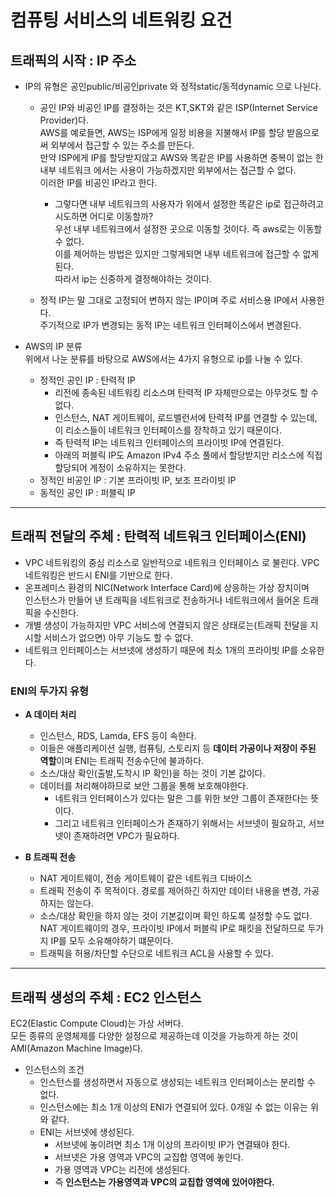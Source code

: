 # 컴퓨팅 서비스의 네트워킹 요건

## 트래픽의 시작 : IP 주소
- IP의 유형은 공인public/비공인private 와 정적static/동적dynamic 으로 나뉜다.  
    - 공인 IP와 비공인 IP를 결정하는 것은 KT,SKT와 같은 ISP(Internet Service Provider)다.  
    AWS를 예로들면, AWS는 ISP에게 일정 비용을 지불해서 IP를 할당 받음으로써 외부에서 접근할 수 있는 주소를 만든다.  
    만약 ISP에게 IP를 할당받지않고 AWS와 똑같은 IP를 사용하면 중복이 없는 한 내부 네트워크 에서는 사용이 가능하겠지만 외부에서는 접근할 수 없다.  
    이러한 IP를 비공인 IP라고 한다.  
        - 그렇다면 내부 네트워크의 사용자가 위에서 설정한 똑같은 ip로 접근하려고 시도하면 어디로 이동할까?  
        우선 내부 네트워크에서 설정한 곳으로 이동할 것이다. 즉 aws로는 이동할 수 없다.  
        이를 제어하는 방법은 있지만 그렇게되면 내부 네트워크에 접근할 수 없게 된다.  
        따라서 ip는 신중하게 결정해야하는 것이다.

    - 정적 IP는 말 그대로 고정되어 변하지 않는 IP이며 주로 서비스용 IP에서 사용한다.  
    주기적으로 IP가 변경되는 동적 IP는 네트워크 인터페이스에서 변경된다.

- AWS의 IP 분류  
위에서 나눈 분류를 바탕으로 AWS에서는 4가지 유형으로 ip를 나눌 수 있다.
    - 정적인 공인 IP : 탄력적 IP
        - 리전에 종속된 네트워킹 리소스며 탄력적 IP 자체만으로는 아무것도 할 수 없다.
        - 인스턴스, NAT 게이트웨이, 로드밸런서에 탄력적 IP를 연결할 수 있는데, 이 리소스들이 네트워크 인터페이스를 장착하고 있기 때문이다.  
        - 즉 탄력적 IP는 네트워크 인터페이스의 프라이빗 IP에 연결된다.
        - 아래의 퍼블릭 IP도 Amazon IPv4 주소 풀에서 할당받지만 리소스에 직접 할당되어 계정이 소유하지는 못한다.
    - 정적인 비공인 IP : 기본 프라이빗 IP, 보조 프라이빗 IP
    - 동적인 공인 IP : 퍼블릭 IP





---

## 트래픽 전달의 주체 : 탄력적 네트워크 인터페이스(ENI)
- VPC 네트워킹의 중심 리소스로 일반적으로 네트워크 인터페이스 로 불린다. VPC 네트워킹은 반드시 ENI를 기반으로 한다.
- 온프레미스 환경의 NIC(Network Interface Card)에 상응하는 가상 장치이며  
인스턴스가 만들어 낸 트래픽을 네트워크로 전송하거나 네트워크에서 들어온 트래픽을 수신한다.  
- 개별 생성이 가능하지만 VPC 서비스에 연결되지 않은 상태로는(트래픽 전달을 지시할 서비스가 없으면) 아무 기능도 할 수 없다.
- 네트워크 인터페이스는 서브넷에 생성하기 때문에 최소 1개의 프라이빗 IP를 소유한다.  

### ENI의 두가지 유형
- **A 데이터 처리**  
    - 인스턴스, RDS, Lamda, EFS 등이 속한다.
    - 이들은 애플리케이션 실행, 컴퓨팅, 스토리지 등 **데이터 가공이나 저장이 주된 역할**이며 ENI는 트래픽 전송수단에 불과하다. 
    - 소스/대상 확인(출발,도착시 IP 확인)을 하는 것이 기본 값이다.
    - 데이터를 처리해야하므로 보안 그룹을 통해 보호해야한다.  
        - 네트워크 인터페이스가 있다는 말은 그를 위한 보안 그룹이 존재한다는 뜻이다.
        - 그리고 네트워크 인터페이스가 존재하기 위해서는 서브넷이 필요하고, 서브넷이 존재하려면 VPC가 필요하다.

- **B 트래픽 전송**
    - NAT 게이트웨이, 전송 게이트웨이 같은 네트워크 디바이스
    - 트래픽 전송이 주 목적이다. 경로를 제어하긴 하지만 데이터 내용을 변경, 가공하지는 않는다.
    - 소스/대상 확인을 하지 않는 것이 기본값이며 확인 하도록 설정할 수도 없다.  
    NAT 게이트웨이의 경우, 프라이빗 IP에서 퍼블릭 IP로 패킷을 전달하므로 두가지 IP를 모두 소유해야하기 떄문이다.
    - 트래픽을 허용/차단할 수단으로 네트워크 ACL을 사용할 수 있다. 


---

## 트래픽 생성의 주체 : EC2 인스턴스
EC2(Elastic Compute Cloud)는 가상 서버다.  
모든 종류의 운영체제를 다양한 설정으로 제공하는데 이것을 가능하게 하는 것이 AMI(Amazon Machine Image)다.  
- 인스턴스의 조건
    - 인스턴스를 생성하면서 자동으로 생성되는 네트워크 인터페이스는 분리할 수 없다.
    - 인스턴스에는 최소 1개 이상의 ENI가 연결되어 있다. 0개일 수 없는 이유는 위와 같다.
    - ENI는 서브넷에 생성된다.
        - 서브넷에 놓이려면 최소 1개 이상의 프라이빗 IP가 연결돼야 한다.
        - 서브넷은 가용 영역과 VPC의 교집합 영역에 놓인다.
        - 가용 영역과 VPC는 리전에 생성된다.
        - 즉 **인스턴스는 가용영역과 VPC의 교집합 영역에 있어야한다.**